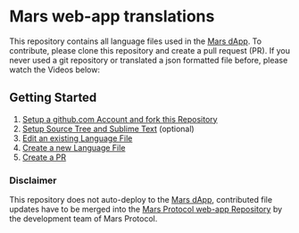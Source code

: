 # Mars web-app translations
This repository contains all language files used in the [Mars dApp](https://app.marsprotocol.io "Mars Protocol"). To contribute, please clone this repository and create a pull request (PR). If you never used a git repository or translated a json formatted file before, please watch the Videos below:

## Getting Started
1. [Setup a github.com Account and fork this Repository](https://www.google.com "Setup a github.com Account and fork this Repository")
2. [Setup Source Tree and Sublime Text](https://www.google.com "Setup Source Tree and Sublime Text") (optional)
3. [Edit an existing Language File](https://www.google.com "Edit an existing Language File")
4. [Create a new Language File](https://www.google.com "Create a new Language File")
5. [Create a PR](https://www.google.com "Create a PR")

### Disclaimer
This repository does not auto-deploy to the [Mars dApp](https://app.marsprotocol.io "Mars Protocol"), contributed file updates have to be merged into the [Mars Protocol web-app Repository](https://github.com/mars-protocol/web-app) by the development team of Mars Protocol.
